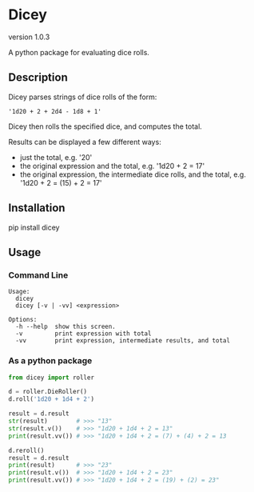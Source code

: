 # Dicey
version 1.0.3

A python package for evaluating dice rolls.

## Description
Dicey parses strings of dice rolls of the form:
```
'1d20 + 2 + 2d4 - 1d8 + 1'
```
Dicey then rolls the specified dice, and computes the total.

Results can be displayed a few different ways:

- just the total, e.g. '20'
- the original expression and the total, e.g. '1d20 + 2 = 17'
- the original expression, the intermediate dice rolls, and the total, e.g. '1d20 + 2 = (15) + 2 = 17'

## Installation
pip install dicey

## Usage
### Command Line
```
Usage:
  dicey
  dicey [-v | -vv] <expression>

Options:
  -h --help  show this screen.
  -v         print expression with total
  -vv        print expression, intermediate results, and total
```

### As a python package
```python
from dicey import roller

d = roller.DieRoller()
d.roll('1d20 + 1d4 + 2')

result = d.result
str(result)        # >>> "13"
str(result.v())    # >>> "1d20 + 1d4 + 2 = 13"
print(result.vv()) # >>> "1d20 + 1d4 + 2 = (7) + (4) + 2 = 13

d.reroll()
result = d.result
print(result)      # >>> "23"
print(result.v())  # >>> "1d20 + 1d4 + 2 = 23"
print(result.vv()) # >>> "1d20 + 1d4 + 2 = (19) + (2) = 23"
```
